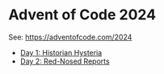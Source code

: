# Advent of Code 2024

See: https://adventofcode.com/2024

- [Day 1: Historian Hysteria](day_1/README.md)
- [Day 2: Red-Nosed Reports](day_2/README.md)
